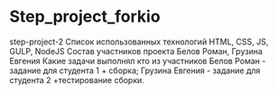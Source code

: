 # Step_project_forkio
step-project-2
Список использованных технологий HTML, CSS, JS, GULP, NodeJS
Состав участников проекта Белов Роман, Грузина Евгения
Какие задачи выполнял кто из участников Белов Роман - задание для студента 1 + сборка; Грузина Евгения - задание для студента 2 +тестирование сборки.
